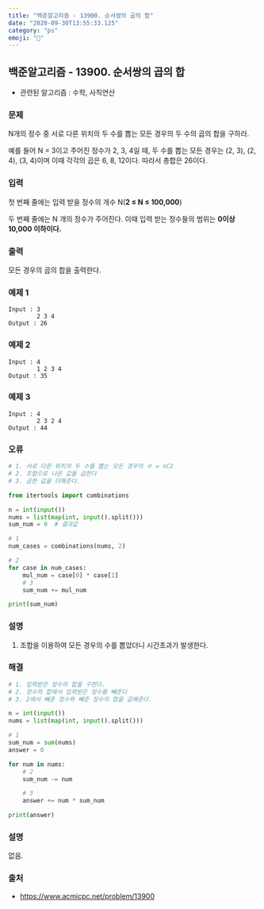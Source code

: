 ```yaml
---
title: "백준알고리즘 - 13900. 순서쌍의 곱의 합"
date: "2020-09-30T13:55:33.125"
category: "ps"
emoji: "🌄"
---
```


## 백준알고리즘 - 13900. 순서쌍의 곱의 합

- 관련된 알고리즘 : 수학, 사칙연산

### 문제

N개의 정수 중 서로 다른 위치의 두 수를 뽑는 모든 경우의 두 수의 곱의 합을 구하라.

예를 들어 N = 3이고 주어진 정수가 2, 3, 4일 때, 두 수를 뽑는 모든 경우는 (2, 3), (2, 4), (3, 4)이며 이때 각각의 곱은 6, 8, 12이다. 따라서 총합은 26이다.

### 입력

첫 번째 줄에는 입력 받을 정수의 개수 N(**2 ≤ N ≤ 100,000**)

두 번째 줄에는 N 개의 정수가 주어진다. 이때 입력 받는 정수들의 범위는 **0이상 10,000 이하이다.**

### 출력

모든 경우의 곱의 합을 출력한다.

### 예제 1

```
Input : 3
        2 3 4
Output : 26
```

### 예제 2

```
Input : 4
        1 2 3 4
Output : 35
```

### 예제 3

```
Input : 4
        2 3 2 4
Output : 44
```

### 오류

```python
# 1. 서로 다른 위치의 두 수를 뽑는 모든 경우의 수 = nC2
# 2. 조합으로 나온 값들 곱한다
# 3. 곱한 값을 더해준다.

from itertools import combinations

n = int(input())
nums = list(map(int, input().split()))
sum_num = 0  # 결과값

# 1
num_cases = combinations(nums, 2)

# 2
for case in num_cases:
    mul_num = case[0] * case[1]
    # 3
    sum_num += mul_num

print(sum_num)
```

### 설명

1. 조합을 이용하여 모든 경우의 수를 뽑았더니 시간초과가 발생한다.

### 해결

```python
# 1. 입력받은 정수의 합을 구한다.
# 2. 정수의 합에서 입력받은 정수를 빼준다
# 3. 2에서 빼준 정수와 빼준 정수의 합을 곱해준다.

n = int(input())
nums = list(map(int, input().split()))

# 1
sum_num = sum(nums)
answer = 0

for num in nums:
    # 2
    sum_num -= num

    # 3
    answer += num * sum_num

print(answer)
```

### 설명

없음.

### 출처

- https://www.acmicpc.net/problem/13900
